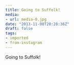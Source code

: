 ```yaml
---
title: Going to Suffolk!
media:
- url: media-0.jpg
date: "2013-11-08T20:28:36Z"
draft: false
tags:
- imported
- from-instagram
---
```

Going to Suffolk!
